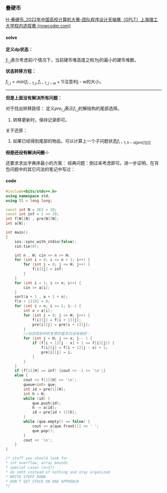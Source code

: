 ### **叠硬币**

[H-叠硬币_2022年中国高校计算机大赛-团队程序设计天梯赛（GPLT）上海理工大学校内选拔赛 (nowcoder.com)](https://ac.nowcoder.com/acm/contest/30532/H)



#### solve

**定义dp状态：**

$f_{i,j}$表示考虑前i个情况下，当前硬币堆高度之和为j的最小的硬币堆数。

**状态转移方程：**

$f_{i,j}=min(f_{i-1,j},f_{i-1,j-w}+1)$注意判j - w的大小。

--------

**但是上面没有解决所有问题：**

对于找出转移路径：
定义$pre_{i,j}$表示$f_{i,j}$的解结构的尾部选择。

1. 转移更新时，保持记录即可。

关于还原：

1. 如果已经得到尾部的物品，可以计算上一个子问题状态$f_{i-1,h-a[pre[i][j]]}$

~~**但是还没有解决问题：**~~

还要求求出字典序最小的方案：
经典问题：倒过来考虑即可。进一步证明，在背包问题中的其它问法的笔记中写过：

#### code

```cpp
#include<bits/stdc++.h>
using namespace std;
using ll = long long;

const int N = 3E3 + 10;
const int inf = 1 << 29;
int f[N][N] , pre[N][N];
int a[N];

int main()
{
	ios::sync_with_stdio(false);
	cin.tie(0);

	int n , H; cin >> n >> H;
	for (int i = 0; i <= n + 1; i++) {
		for (int j = 0; j <= H; j++) {
			f[i][j] = inf;
		}
	}
	for (int i = 1; i <= n; i++) {
		cin >> a[i];
	}
	sort(a + 1 , a + 1 + n);
	f[n + 1][0] = 0;
	for (int i = n; i >= 1; i--) {
		int x = a[i];
		for (int j = 0; j <= H; j++) {
			f[i][j] = f[i + 1][j];
			pre[i][j] = pre[i + 1][j];
		}
		//动态规划中的复原的基本功没有做好：
		for (int j = H; j >= x; j-- ) {
			if (f[i + 1][j - x] + 1 <= f[i][j]) {
				f[i][j] = f[i + 1][j - x] + 1;
				pre[i][j] = i;
			}
		}
	}
	if (f[1][H] == inf) {cout << -1 << '\n';}
	else {
		cout << f[1][H] << '\n';
		queue<int> que;
		int id = pre[1][H];
		int h = H;
		while (id) {
			que.push(id);
			h -= a[id];
			id = pre[id + 1][h];
		}
		while (que.empty() == false) {
			cout << a[que.front()] << ' ';
			que.pop();
		}
		cout << '\n';
	}
}

/* stuff you should look for
* int overflow, array bounds
* special cases (n=1?)
* do smth instead of nothing and stay organized
* WRITE STUFF DOWN
* DON'T GET STUCK ON ONE APPROACH
*/
